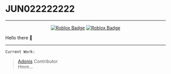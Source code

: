 # JUN022222222
-------------
<div align=center>

[![Roblox Badge](http://img.shields.io/badge/-Roblox%20Profile-black?style=flat-square&logo=roblox)](https://www.roblox.com/users/183608970/profile)
[![Roblox Badge](http://img.shields.io/badge/-Github%20Profile-black?style=flat-square&logo=github)](https://github.com/jun022222222)
  
</div>
Hello there 👀



--------------
`Current Work:`
> [Adonis](https://github.com/Sceleratis/Adonis) Contributor\
> Hmm...
